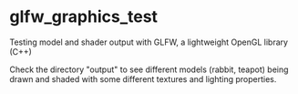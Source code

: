 # glfw_graphics_test
Testing model and shader output with GLFW, a lightweight OpenGL library (C++)

Check the directory "output" to see different models (rabbit, teapot) being drawn and shaded with some different textures and lighting properties.
